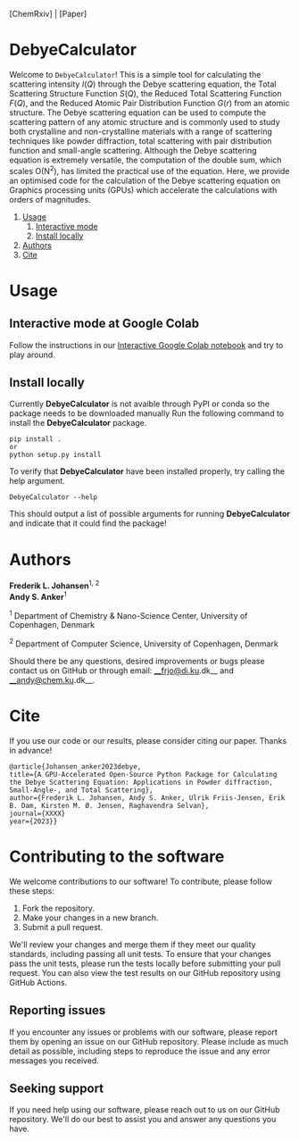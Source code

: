 [ChemRxiv]  |  [Paper]

# DebyeCalculator
Welcome to `DebyeCalculator`! This is a simple tool for calculating the scattering intensity $I(Q)$ through the Debye scattering equation, the Total Scattering Structure Function $S(Q)$, the Reduced Total Scattering Function $F(Q)$, and the Reduced Atomic Pair Distribution Function $G(r)$ from an atomic structure. 
The Debye scattering equation can be used to compute the scattering pattern of any atomic structure and is commonly used to study both crystalline and non-crystalline materials with a range of scattering techniques like powder diffraction, total scattering with pair distribution function and small-angle scattering. Although the Debye scattering equation is extremely versatile, the computation of the double sum, which scales O(N<sup>2</sup>), has limited the practical use of the equation.
Here, we provide an optimised code for the calculation of the Debye scattering equation on Graphics processing units (GPUs) which accelerate the calculations with orders of magnitudes.

1. [Usage](#usage)
    1. [Interactive mode](#interactive-mode-at-google-colab)
    2. [Install locally](#install-locally)
2. [Authors](#authors)
3. [Cite](#cite)
  

# Usage

## Interactive mode at Google Colab
Follow the instructions in our [Interactive Google Colab notebook](https://github.com/FrederikLizakJohansen/DebyeCalculator/blob/main/InteractiveMode_Colab.ipynb) and try to play around. 

## Install locally

Currently __DebyeCalculator__ is not avaible through PyPI or conda so the package needs to be downloaded manually
Run the following command to install the __DebyeCalculator__ package.  
```
pip install .
or
python setup.py install
```

To verify that __DebyeCalculator__ have been installed properly, try calling the help argument.
```
DebyeCalculator --help
```  
This should output a list of possible arguments for running __DebyeCalculator__ and indicate that it could find the package! 

# Authors
__Frederik L. Johansen__<sup>1</sup><sup>, 2</sup>   
__Andy S. Anker__<sup>1</sup>   
 
<sup>1</sup> Department of Chemistry & Nano-Science Center, University of Copenhagen, Denmark

<sup>2</sup> Department of Computer Science, University of Copenhagen, Denmark

Should there be any questions, desired improvements or bugs please contact us on GitHub or 
through email: __frjo@di.ku.dk__ and __andy@chem.ku.dk__.

# Cite
If you use our code or our results, please consider citing our paper. Thanks in advance!

```
@article{Johansen_anker2023debye,
title={A GPU-Accelerated Open-Source Python Package for Calculating the Debye Scattering Equation: Applications in Powder diffraction, Small-Angle-, and Total Scattering},
author={Frederik L. Johansen, Andy S. Anker, Ulrik Friis-Jensen, Erik B. Dam, Kirsten M. Ø. Jensen, Raghavendra Selvan},
journal={XXXX}
year={2023}}
```

# Contributing to the software

We welcome contributions to our software! To contribute, please follow these steps:

1. Fork the repository.
2. Make your changes in a new branch.
3. Submit a pull request.

We'll review your changes and merge them if they meet our quality standards, including passing all unit tests. To ensure that your changes pass the unit tests, please run the tests locally before submitting your pull request. You can also view the test results on our GitHub repository using GitHub Actions.

## Reporting issues

If you encounter any issues or problems with our software, please report them by opening an issue on our GitHub repository. Please include as much detail as possible, including steps to reproduce the issue and any error messages you received.

## Seeking support

If you need help using our software, please reach out to us on our GitHub repository. We'll do our best to assist you and answer any questions you have.